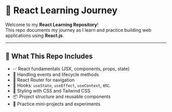 # 📘 React Learning Journey

Welcome to my **React Learning Repository**!  
This repo documents my journey as I learn and practice building web applications using **React.js**.

---

## 🚀 What This Repo Includes

- ✅ React fundamentals (JSX, components, props, state)
- 🔄 Handling events and lifecycle methods
- 🔗 React Router for navigation
- 🧠 Hooks: `useState`, `useEffect`, `useContext`, etc.
- 💅 Styling with CSS and Tailwind CSS
- 📦 Project structure and reusable components
- 🔧 Practice mini-projects and experiments
